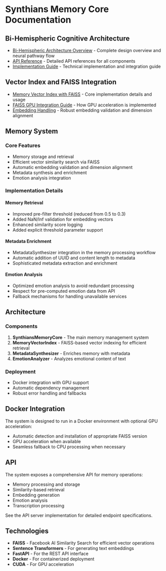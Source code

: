 # Synthians Memory Core Documentation

## Bi-Hemispheric Cognitive Architecture

- [Bi-Hemispheric Architecture Overview](bihemispheric_architecture.md) - Complete design overview and neural pathway flow
- [API Reference](api_reference.md) - Detailed API references for all components
- [Implementation Guide](implementation_guide.md) - Technical implementation and integration guide

## Vector Index and FAISS Integration

- [Memory Vector Index with FAISS](vector_index.md) - Core implementation details and usage
- [FAISS GPU Integration Guide](faiss_gpu_integration.md) - How GPU acceleration is implemented
- [Embedding Handling](embedding_handling.md) - Robust embedding validation and dimension alignment

## Memory System

### Core Features

- Memory storage and retrieval
- Efficient vector similarity search via FAISS
- Automatic embedding validation and dimension alignment
- Metadata synthesis and enrichment
- Emotion analysis integration

### Implementation Details

#### Memory Retrieval

- Improved pre-filter threshold (reduced from 0.5 to 0.3)
- Added NaN/Inf validation for embedding vectors
- Enhanced similarity score logging
- Added explicit threshold parameter support

#### Metadata Enrichment

- MetadataSynthesizer integration in the memory processing workflow
- Automatic addition of UUID and content length to metadata
- Sophisticated metadata extraction and enrichment

#### Emotion Analysis

- Optimized emotion analysis to avoid redundant processing
- Respect for pre-computed emotion data from API
- Fallback mechanisms for handling unavailable services

## Architecture

### Components

1. **SynthiansMemoryCore** - The main memory management system
2. **MemoryVectorIndex** - FAISS-based vector indexing for efficient retrieval
3. **MetadataSynthesizer** - Enriches memory with metadata
4. **EmotionAnalyzer** - Analyzes emotional content of text

### Deployment

- Docker integration with GPU support
- Automatic dependency management
- Robust error handling and fallbacks

## Docker Integration

The system is designed to run in a Docker environment with optional GPU acceleration:

- Automatic detection and installation of appropriate FAISS version
- GPU acceleration when available
- Seamless fallback to CPU processing when necessary

## API

The system exposes a comprehensive API for memory operations:

- Memory processing and storage
- Similarity-based retrieval
- Embedding generation
- Emotion analysis
- Transcription processing

See the API server implementation for detailed endpoint specifications.

## Technologies

- **FAISS** - Facebook AI Similarity Search for efficient vector operations
- **Sentence Transformers** - For generating text embeddings
- **FastAPI** - For the REST API interface
- **Docker** - For containerized deployment
- **CUDA** - For GPU acceleration
